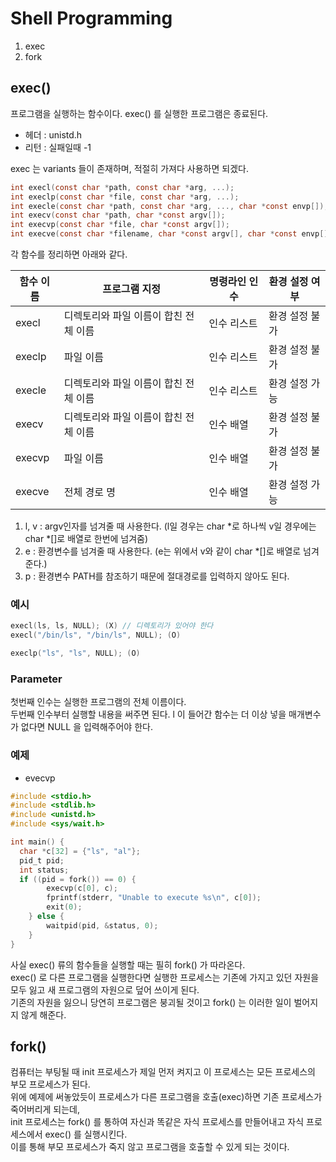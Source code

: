 # Shell Programming

1. exec
2. fork

## exec()

프로그램을 실행하는 함수이다. exec() 를 실행한 프로그램은 종료된다.

* 헤더 : unistd.h
* 리턴 : 실패일때 -1

exec 는 variants 들이 존재하며, 적절히 가져다 사용하면 되겠다.

```.c
int execl(const char *path, const char *arg, ...);
int execlp(const char *file, const char *arg, ...);
int execle(const char *path, const char *arg, ..., char *const envp[]);
int execv(const char *path, char *const argv[]);
int execvp(const char *file, char *const argv[]);
int execve(const char *filename, char *const argv[], char *const envp[]);
```

각 함수를 정리하면 아래와 같다.

|함수 이름|프로그램 지정|명령라인 인수|환경 설정 여부|
|---|---|---|---|
|execl|디렉토리와 파일 이름이 합친 전체 이름|인수 리스트|환경 설정 불가|
|execlp|파일 이름|인수 리스트|환경 설정 불가|
|execle|디렉토리와 파일 이름이 합친 전체 이름|인수 리스트|환경 설정 가능|
|execv|디렉토리와 파일 이름이 합친 전체 이름|인수 배열|환경 설정 불가|
|execvp|파일 이름|인수 배열|환경 설정 불가|
|execve|전체 경로 명|인수 배열|환경 설정 가능|

1. l, v : argv인자를 넘겨줄 때 사용한다. (l일 경우는 char *로 하나씩 v일 경우에는 char *[]로 배열로 한번에 넘겨줌) 
2. e : 환경변수를 넘겨줄 때 사용한다. (e는 위에서 v와 같이 char *[]로 배열로 넘겨준다.)
3. p : 환경변수 PATH를 참조하기 때문에 절대경로를 입력하지 않아도 된다.

### 예시

```.c
execl(ls, ls, NULL); (X) // 디렉토리가 있어야 한다
execl("/bin/ls", "/bin/ls", NULL); (O)
```

```.c
execlp("ls", "ls", NULL); (O)
```

### Parameter

첫번째 인수는 실행한 프로그램의 전체 이름이다.  
두번째 인수부터 실행할 내용을 써주면 된다. l 이 들어간 함수는 더 이상 넣을 매개변수가 없다면 NULL 을 입력해주어야 한다.

### 예제

* evecvp

```.c
#include <stdio.h>
#include <stdlib.h>
#include <unistd.h>
#include <sys/wait.h>

int main() {
  char *c[32] = {"ls", "al"};
  pid_t pid;
  int status;
  if ((pid = fork()) == 0) {
		execvp(c[0], c);
		fprintf(stderr, "Unable to execute %s\n", c[0]);
		exit(0);
	} else {
		waitpid(pid, &status, 0);
	}
}
```

사실 exec() 류의 함수들을 실행할 때는 필히 fork() 가 따라온다.  
exec() 로 다른 프로그램을 실행한다면 실행한 프로세스는 기존에 가지고 있던 자원을 모두 잃고 새 프로그램의 자원으로 덮어 쓰이게 된다.  
기존의 자원을 잃으니 당연히 프로그램은 붕괴될 것이고 fork() 는 이러한 일이 벌어지지 않게 해준다.

## fork()

컴퓨터는 부팅될 때 init 프로세스가 제일 먼저 켜지고 이 프로세스는 모든 프로세스의 부모 프로세스가 된다.  
위에 예제에 써놓았듯이 프로세스가 다른 프로그램을 호출(exec)하면 기존 프로세스가 죽어버리게 되는데,  
init 프로세스는 fork() 를 통하여 자신과 똑같은 자식 프로세스를 만들어내고 자식 프로세스에서 exec() 를 실행시킨다.  
이를 통해 부모 프로세스가 죽지 않고 프로그램을 호출할 수 있게 되는 것이다.
